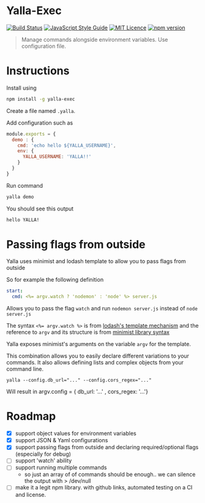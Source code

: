 # Yalla-Exec

[![Build Status](https://travis-ci.org/GuyMograbi/yalla-exec.svg?branch=master)](https://travis-ci.org/GuyMograbi/yalla-exec)
[![JavaScript Style Guide](https://img.shields.io/badge/code_style-standard-brightgreen.svg)](https://standardjs.com)
[![MIT Licence](https://badges.frapsoft.com/os/mit/mit.svg?v=103)](https://opensource.org/licenses/mit-license.php)
[![npm version](https://badge.fury.io/js/yalla-exec.svg)](https://badge.fury.io/js/yalla-exec)


> Manage commands alongside environment variables. Use configuration file.

# Instructions

Install using

```bash
npm install -g yalla-exec
```

Create a file named `.yalla`.

Add configuration such as

```javascript
module.exports = {
  demo : {
    cmd: 'echo hello ${YALLA_USERNAME}',
    env: {
      YALLA_USERNAME: 'YALLA!!'
    }
  }
}
```

Run command

```bash
yalla demo
```

You should see this output

```bash
hello YALLA!
```

# Passing flags from outside

Yalla uses minimist and lodash template to allow you to pass flags from outside

So for example the following definition

```yaml
start:
  cmd: <%= argv.watch ? 'nodemon' : 'node' %> server.js
```

Allows you to pass the flag `watch` and run `nodemon server.js` instead of `node server.js`

The syntax `<%= argv.watch %>` is from [lodash's template mechanism](https://lodash.com/docs/4.17.4#template) and the reference to `argv` and its structure is from [minimist library syntax](https://github.com/substack/minimist)

Yalla exposes minimist's arguments on the variable `argv` for the template.

This combination allows you to easily declare different variations to your commands. It also allows defining lists and complex objects from your command line.

```
yalla --config.db_url="..." --config.cors_regex="..."
```

Will result in argv.config = { db_url: '...' , cors_regex: '...'}

# Roadmap

 - [X] support object values for environment variables
 - [X] support JSON & Yaml configurations
 - [X] support passing flags from outside and declaring required/optional flags (especially for debug)
 - [ ] support 'watch' ability
 - [ ] support running multiple commands
     - so just an array of of commands should be enough.. we can silence the output with > /dev/null
 - [ ] make it a legit npm library. with github links, automated testing on a CI and license.
